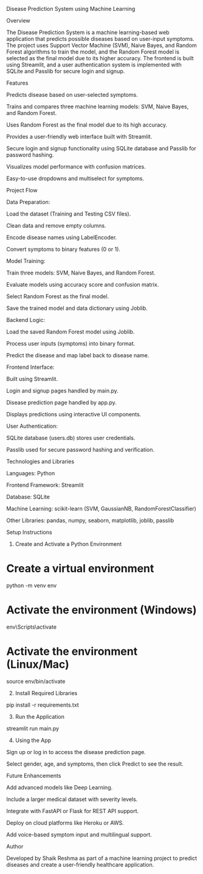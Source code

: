 Disease Prediction System using Machine Learning


Overview

The Disease Prediction System is a machine learning-based web application that predicts possible diseases based on user-input symptoms. The project uses Support Vector Machine (SVM), Naive Bayes, and Random Forest algorithms to train the model, and the Random Forest model is selected as the final model due to its higher accuracy. The frontend is built using Streamlit, and a user authentication system is implemented with SQLite and Passlib for secure login and signup.

Features

Predicts disease based on user-selected symptoms.

Trains and compares three machine learning models: SVM, Naive Bayes, and Random Forest.

Uses Random Forest as the final model due to its high accuracy.

Provides a user-friendly web interface built with Streamlit.

Secure login and signup functionality using SQLite database and Passlib for password hashing.

Visualizes model performance with confusion matrices.

Easy-to-use dropdowns and multiselect for symptoms.

Project Flow

Data Preparation:

Load the dataset (Training and Testing CSV files).

Clean data and remove empty columns.

Encode disease names using LabelEncoder.

Convert symptoms to binary features (0 or 1).

Model Training:

Train three models: SVM, Naive Bayes, and Random Forest.

Evaluate models using accuracy score and confusion matrix.

Select Random Forest as the final model.

Save the trained model and data dictionary using Joblib.

Backend Logic:

Load the saved Random Forest model using Joblib.

Process user inputs (symptoms) into binary format.

Predict the disease and map label back to disease name.

Frontend Interface:

Built using Streamlit.

Login and signup pages handled by main.py.

Disease prediction page handled by app.py.

Displays predictions using interactive UI components.

User Authentication:

SQLite database (users.db) stores user credentials.

Passlib used for secure password hashing and verification.

Technologies and Libraries

Languages: Python

Frontend Framework: Streamlit

Database: SQLite

Machine Learning: scikit-learn (SVM, GaussianNB, RandomForestClassifier)

Other Libraries: pandas, numpy, seaborn, matplotlib, joblib, passlib

Setup Instructions

1. Create and Activate a Python Environment

# Create a virtual environment
python -m venv env

# Activate the environment (Windows)
env\\Scripts\\activate

# Activate the environment (Linux/Mac)
source env/bin/activate

2. Install Required Libraries

pip install -r requirements.txt

3. Run the Application

streamlit run main.py

4. Using the App

Sign up or log in to access the disease prediction page.

Select gender, age, and symptoms, then click Predict to see the result.

Future Enhancements

Add advanced models like Deep Learning.

Include a larger medical dataset with severity levels.

Integrate with FastAPI or Flask for REST API support.

Deploy on cloud platforms like Heroku or AWS.

Add voice-based symptom input and multilingual support.

Author

Developed by Shaik Reshma as part of a machine learning project to predict diseases and create a user-friendly healthcare application.
